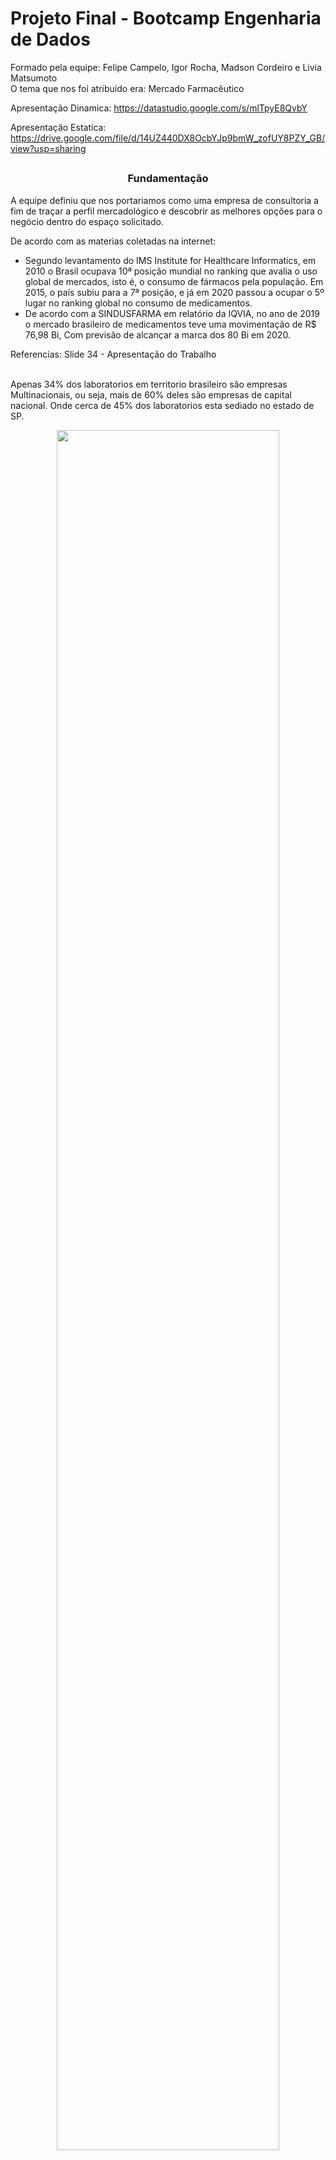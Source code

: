 # Projeto Final - Bootcamp Engenharia de Dados

Formado pela equipe: Felipe Campelo, Igor Rocha, Madson Cordeiro e Livia Matsumoto 
<br>
O tema que nos foi atribuído era: Mercado Farmacêutico

Apresentação Dinamica: https://datastudio.google.com/s/mlTpyE8QvbY

Apresentação Estatica: https://drive.google.com/file/d/14UZ440DX8OcbYJp9bmW_zofUY8PZY_GB/view?usp=sharing
##

<h3 align=center> Fundamentação </h3>
A equipe definiu que nos portariamos como uma empresa de consultoria a fim de traçar a perfil mercadológico e descobrir as melhores opções para o negócio dentro do espaço solicitado.

De acordo com as materias coletadas na internet: 
<ul>
  <li>Segundo levantamento do IMS Institute for Healthcare Informatics, em 2010 o Brasil ocupava 10ª posição mundial no ranking que avalia o uso global de mercados, isto é, o consumo de fármacos pela população. Em 2015, o país subiu para a 7ª posição, e já em 2020 passou a ocupar o 5º lugar no ranking global no consumo de medicamentos.
  </li>
	<li>De acordo com a SINDUSFARMA em relatório da IQVIA, no ano de 2019 o mercado brasileiro de medicamentos teve uma movimentação de R$ 76,98 Bi, Com previsão de alcançar a marca dos 80 Bi em 2020.
  </li>
</ul>
Referencias: Slide 34 - Apresentação do Trabalho
<br>
<br>

Apenas 34% dos laboratorios em territorio brasileiro são empresas Multinacionais, ou seja, mais de 60% deles são empresas de capital nacional. Onde cerca de 45% dos laboratorios esta sediado no estado de SP.
<p align=center><img src="https://github.com/Igor-R-Amorim/Soulcode-Academy/blob/d58c3b8a8a0aa58400e42ab8d6a6dada39ac36fe/Projeto%20Final/Imagens/imagem_2022-09-23_143450592.png" width=84%></p>

De acordo com nossas fontes, São Paulo é o estado com maior uso de antibióticos e antiinflamatórios e com um crescimento grande de uso de medicamentos psicolépticos e psicoanalépticos, principalmente durante a pandemia.

Tendo isso em base queremos responder a pergunta do nosso cliente: Compensa investir no mercado farmacêutico do estado de SP?
<br> Onde investir? capital ou interior?
<br> Qual o perfil dos consumidores?
<br> Quanto mais UBS's (Unidades Básica de Saúde) maior ou menor o numero de vendas?

##
<h3 align=center> Requisitos do Projeto </h3>
- Requisitos Obrigatórios
<p align=center><img src="https://github.com/Igor-R-Amorim/Soulcode-Academy/blob/84f97e5665569dc4238ca725eeb3806d7d5bbc7d/Projeto%20Final/Imagens/Requisitos%20Obrigat%C3%B3rios.png" width=84%></p>
- Requisitos Complementares
<p align=center><img src="https://github.com/Igor-R-Amorim/Soulcode-Academy/blob/84f97e5665569dc4238ca725eeb3806d7d5bbc7d/Projeto%20Final/Imagens/Requisitos%20Complementares.png" width=84%></p>

##
<h3 align=center> Execução do projeto </h3>
Para responder a pergunta do nosso cliente foram utilizados 7 datasets, sendo eles em distintos formatos como CSV, XLS, XLSX e uma extração diretamente de um banco de dados via BigQuery.
<p align=center><img src="https://github.com/Igor-R-Amorim/Soulcode-Academy/blob/914f0d37a5b890eb65ee43135dc4def7844c169d/Projeto%20Final/Imagens/Uniao%20Datasets.png" width=84%></p>
O dataset referente as vendas de medicamentos em SP era demasiadamente grande, visto que nosso cliente deseja atuar em SP, e que os anos de relevancia são 2019( pandemia) e 2020(pós-pandemia). extraimos do BigQuery apenas estes anos, deste UF.
<br>
Os dados separadamente não respondiam as perguntas levantadas pelo cliente, sendo necessário uni-los a fim de extrair as comparações necessarias
<p> </p>
<br>

Abaixo foi montado o Workflow do nosso projeto de ETL 
<p align=center><img src="https://github.com/Igor-R-Amorim/Soulcode-Academy/blob/914f0d37a5b890eb65ee43135dc4def7844c169d/Projeto%20Final/Imagens/WorkFlow%20-%20Projeto%20Final.png" width=84%></p>
Os dados brutos foram armazenados no Google Cloud Storage através do console do GCP. 
Ao extrair os dados no Google Colab via conector amazenou-se o DataFrame(DF) bruto no MySQL em Cloud com alta disponibilidade.

O tratamento foi realizado com o uso das bibliotecas PySpark e Pandas. 

O carregamento foi realizado com duas tratativas diferentes uma via pipeline e outra via conector:
<ul>
  <li> Via conector, os dados tratados foram enviados para o Google Cloud Storage;
  </li>
  <li> Via pipeline, Foi criado um modelo batch com o Apache Beam para o envio direto dos dados tratados do Google Cloud Storage para o BigQuery. E, através de um modelo pré-definido do Google Dataflow, realizamos o envio dos dados tratados do BigQuery para o MongoDB.
  </li>
</ul>
Por fim, inseriu-se os dados no Google DataStudio para análise dos dados.	
<p align=center><img src="https://github.com/Igor-R-Amorim/Soulcode-Academy/blob/96b1d75c7d39e7de6e14680a75dc4fb00865086a/Projeto%20Final/Imagens/DataStudio.png" width=84%></p>
<p> </p>
<br>

##
<h3 align=center> Resultados Obtidos </h3>
Após todo o processo de ETL, com dos dados tratados em seus devidos lugares, seja na bucket tratada ou no BigQuery. Comecou-se a tentar responder as perguntas do cliente.

É melhor investir na capital ou interior?
<br>
Inicialmente a ideia seria comparar a quantidade de vendas por município. Porém, os municípios de maior densidade demográfica logicamente consumiam mais. Portanto levantamos a seguinte métrica. Dividimos o somatório de venda de cada cidade pela quantidade de habitantes daquela cidade a fim de obter o que chamamos de fator de venda.
Assim podemos comparar melhor quais cidades venderam mais independente do tamanho de sua população.
<p align=center><img src="https://github.com/Igor-R-Amorim/Soulcode-Academy/blob/96b1d75c7d39e7de6e14680a75dc4fb00865086a/Projeto%20Final/Imagens/Fluxo%20de%20vendas.png"></p>
De acordo com o gráfico de 'Fator de vendas x Cidade' podemos observar que a cidade com o maior fator de vendas é Ubatuba, porém mais de 90% do seu fator de venda está concentrado em 2019. Já as cidades de Sabino e São José do Rio Preto têm um fator de vendas crescentes indicando possíveis oportunidades. Já a cidade de Borá apresenta uma linearidade com o passar dos anos, indicando uma boa previsibilidade de fluxo de vendas.

Qual o perfil dos consumidores?
<p align=center><img src="https://github.com/Igor-R-Amorim/Soulcode-Academy/blob/96b1d75c7d39e7de6e14680a75dc4fb00865086a/Projeto%20Final/Imagens/Perfil%201.png" width=84%></p><br>
O gráfico de 'Quantidade de vendas x idade' nos mostra quais são as faixas de idade que mais consomem medicamento no estado.
Podemos notar que as pessoas de 40 a 45 anos e de 55 a 60 anos são o público de maior consumo.
<br>
Quando olhamos o gráfico de 'Vendas x Categoria Etária' podemos ver que de 2019 para 2020 o público adulto foi o único que teve um crescimento sobre o consumo de fármacos.
<br>
Dos 51,179 Mi de medicamentos vendidos no periodo, o público feminino consumiu pouco mais do que 55% dos medicamentos do período, não havendo grande distinção entre os sexos.
<p align=center><img src="https://github.com/Igor-R-Amorim/Soulcode-Academy/blob/96b1d75c7d39e7de6e14680a75dc4fb00865086a/Projeto%20Final/Imagens/Perfil%202.png" width=84%></p><br>
Diferentemente da quantidade total de 51.179 Mi, o público adulto consumiu 32.848 Mi dessa quantia.
<br>
Ao listar os medicamentos mais consumidos por esse público, observa-se que os 8 mais vendidos são todos da categoria ATC 'J' classificados como antibióticos e anti-infecciosos gerais. Confirmando assim a reportagem na motivação desse projeto.
<br>
A quantidade distinta de medicamentos disponíveis no mercado é maior para genéricos do que para medicamentos similares ou "novos" (medicamentos de referência ex: aspirina®, viagra®, coristina®,...) como podemos confirmar no gráfico de 'Variedade de medicamentos x Tipo de medicamento'
Porém temos uma variedade muito maior de laboratórios que fabricam similares e referência do que genéricos, conforme o gráfico 'Quantidade de fabricantes x Tipo de medicamento'.
<p align=center><img src="https://github.com/Igor-R-Amorim/Soulcode-Academy/blob/270dfcaf9cd4add96c2e04eb13201300fae5f526/Projeto%20Final/Imagens/Perfil%203.png" width=84%></p><br>
Fazendo uma tabela dinâmica com mapa de calor, podemos ver uma grande variedade de medicamentos psicolépticos(N05) e psicoanalépticos(N06) ocupando as 2ª e 4ª posição da tabela. 
<p align=center><img src="https://github.com/Igor-R-Amorim/Soulcode-Academy/blob/270dfcaf9cd4add96c2e04eb13201300fae5f526/Projeto%20Final/Imagens/PsicoAtivos.png" width=84%></p><br>
Nesse slide, fica claro que para todas as idades os medicamentos "Psico-Ativos" (psicolépticos e psicoanalépticos) teve um aumento de consumo.
<br>
Ao listar os princípio ativos mais vendidos, vemos os 2 primeiros do quadro "Princípio ativo mais vendidos", oxalato de escitaloprám e cloridrato de sertralina são dois antidepressivos mais vendidos em SP.
<br>
Ao usar o checkbox filtrando apenas os anos de 2019 e posteriormente o de 2020 tivemos um aumento de quase 70mil unidades vendidas desses medicamentos com o passar do ano.
<br>
Diferentemente da visão geral, no caso dos medicamentos "Psico-Ativos" as mulheres têm participação maior um pouco. pouco mais de 60% de consumo em relação ao público masculino.
<br>
<br> Quanto mais UBS's (Unidades Básica de Saúde) maior ou menor o numero de vendas?
<p align=center><img src="https://github.com/Igor-R-Amorim/Soulcode-Academy/blob/270dfcaf9cd4add96c2e04eb13201300fae5f526/Projeto%20Final/Imagens/QtdUBS.png"></p><br>
Para responder essa pergunta, vamos resgatar o gráfico de 'Fator de vendas acumulado no período x Cidade' e compará-lo com o gráfico 'Cidade x Quantidade de UBS'.
<br> 
Observa-se que nenhuma das cidades com maior quantidade de UBS’s aparecem no gráfico de fator de vendas, causando na equipe a falsa esperança de que quantidade de UBS's seria inversamente proporcional ao fator de vendas. Porém ao comparar diretamente, a quantidade de UBS's pelo Fator de vendas, observa-se que não existe uma correlação clara entre as variáveis. Mas que cidades com menos de 35 UBS's são as que mais vendem.

##
<h3 align=center> Referencias e outros questinamentos </h3>

- Outras perguntas como os custos do projeto, Serviços mais usados em cloud, detalhes explicativos do codigo ou referencias bibliograficas das informaçoes e dos datasets usados estão na apresentação.


- Contatos podem ser obtidos no README do autor deste Repositório ou tambem na apresentação contendo todos os integrantes.


- A gravação original da apresentação pode ser obtidida através de solicitação com a soulcode. 
​

